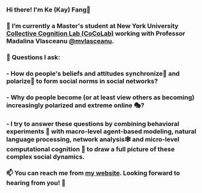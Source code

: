 ### Hi there! I'm Ke (Kay) Fang👋

### 🔭 I’m currently a Master's student at New York University [Collective Cognition Lab (CoCoLab)](https://www.mvlasceanu.com/) working with Professor Madalina Vlasceanu [@mvlasceanu](https://github.com/mvlasceanu).

### 🤔 Questions I ask:

### - How do people's beliefs and attitudes synchronize👫 and polarize🤼 to form social norms in social networks? 


### - Why do people become (or at least view others as becoming) increasingly polarized and extreme online 🎭?  


### - I try to answer these questions by combining behavioral experiments 🧪 with macro-level agent-based modeling, natural language processing, network analysis🕸️ and micro-level computational cognition 🧠 to draw a full picture of these complex social dynamics.

### 📫 You can reach me from [my website](https://wp.nyu.edu/gallatin-kefang/). Looking forward to hearing from you! 💬

<!--
**KeFangPsych/KeFangPsych** is a ✨ _special_ ✨ repository because its `README.md` (this file) appears on your GitHub profile.

Here are some ideas to get you started:

- 🔭 I’m currently working on ...
- 🌱 I’m currently learning ...
- 👯 I’m looking to collaborate on ...
- 🤔 I’m looking for help with ...
- 💬 Ask me about ...
- 📫 How to reach me: ...
- 😄 Pronouns: ...
- ⚡ Fun fact: ...
-->
